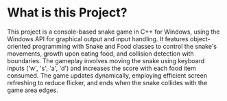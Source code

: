 # What is this Project?

This project is a console-based snake game in C++ for Windows, using the Windows API for graphical output and input handling. It features object-oriented programming with Snake and Food classes to control the snake's movements, growth upon eating food, and collision detection with boundaries. The gameplay involves moving the snake using keyboard inputs ('w', 's', 'a', 'd') and increases the score with each food item consumed. The game updates dynamically, employing efficient screen refreshing to reduce flicker, and ends when the snake collides with the game area edges.